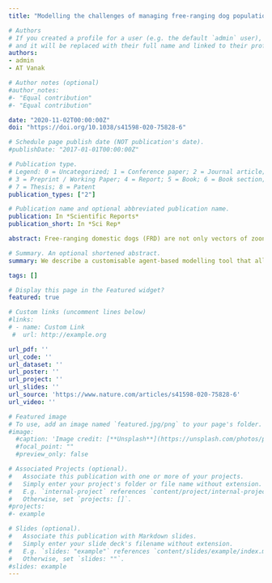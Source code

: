 ```yaml
---
title: "Modelling the challenges of managing free-ranging dog populations"

# Authors
# If you created a profile for a user (e.g. the default `admin` user), write the username (folder name) here 
# and it will be replaced with their full name and linked to their profile.
authors:
- admin
- AT Vanak

# Author notes (optional)
#author_notes:
#- "Equal contribution"
#- "Equal contribution"

date: "2020-11-02T00:00:00Z"
doi: "https://doi.org/10.1038/s41598-020-75828-6"

# Schedule page publish date (NOT publication's date).
#publishDate: "2017-01-01T00:00:00Z"

# Publication type.
# Legend: 0 = Uncategorized; 1 = Conference paper; 2 = Journal article;
# 3 = Preprint / Working Paper; 4 = Report; 5 = Book; 6 = Book section;
# 7 = Thesis; 8 = Patent
publication_types: ["2"]

# Publication name and optional abbreviated publication name.
publication: In *Scientific Reports*
publication_short: In *Sci Rep*

abstract: Free-ranging domestic dogs (FRD) are not only vectors of zoonoses of public health concern, but also pose direct threats to humans, livestock, and endangered wildlife. Many developing countries have struggled to control FRD, despite using both lethal and non-lethal methods. India has amongst the highest FRD populations globally and the highest incidences of dog-mediated human rabies, but only deploys Capture Neuter Vaccinate Release (CNVR) for FRD control as a humane alternative to lethal methods, without evidence of it working successfully. Here, we use an agent-based dog population dynamics model to examine the time, effort, financial resources, and conditions needed to successfully control FRD in a typical urban setting. We simulate several scenarios, from an an ideal world closed population with easily accessible dogs, to a more realistic open population with heterogeneity in catchability of dogs. In only one best-case scenario, CNVR resulted in a significant and lasting reduction in FRD, but with vaccination rates peaking only at 35%, which is half the WHO-recommended coverage. The customisable and portable modelling tool that we have developed allows managers to simulate real world processes and understand the expected effort needed to reduce regional dog populations, and assess methods for achieving effective anti-rabies vaccination coverage.

# Summary. An optional shortened abstract.
summary: We describe a customisable agent-based modelling tool that allows users to plan free-roaming dog population management and rabies vaccination strategies.

tags: []

# Display this page in the Featured widget?
featured: true

# Custom links (uncomment lines below)
#links:
# - name: Custom Link
 #  url: http://example.org

url_pdf: ''
url_code: ''
url_dataset: ''
url_poster: ''
url_project: ''
url_slides: ''
url_source: 'https://www.nature.com/articles/s41598-020-75828-6'
url_video: ''

# Featured image
# To use, add an image named `featured.jpg/png` to your page's folder. 
#image:
  #caption: 'Image credit: [**Unsplash**](https://unsplash.com/photos/pLCdAaMFLTE)'
  #focal_point: ""
  #preview_only: false

# Associated Projects (optional).
#   Associate this publication with one or more of your projects.
#   Simply enter your project's folder or file name without extension.
#   E.g. `internal-project` references `content/project/internal-project/index.md`.
#   Otherwise, set `projects: []`.
#projects:
#- example

# Slides (optional).
#   Associate this publication with Markdown slides.
#   Simply enter your slide deck's filename without extension.
#   E.g. `slides: "example"` references `content/slides/example/index.md`.
#   Otherwise, set `slides: ""`.
#slides: example
---
```

